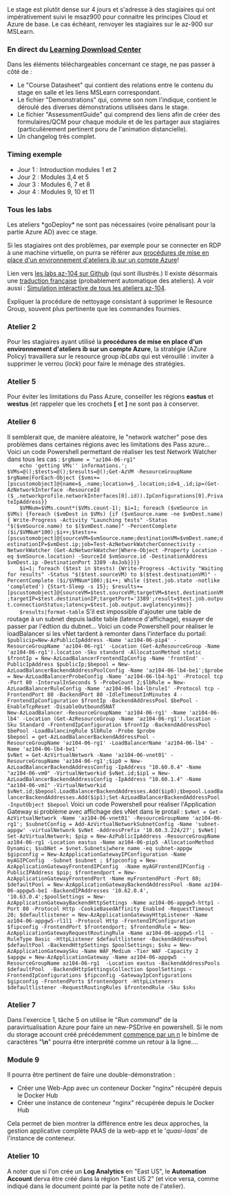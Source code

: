 ﻿<!DOCTYPE html>
<html>
<head>
<script src="apts.js" type="text/javascript"></script>
</head>
<body onload="aptsLoad();">
<div id="conseils">
  Le stage est plutôt dense sur 4 jours et s'adresse à des stagiaires qui ont impérativement suivi le msaz900 pour connaitre les principes Cloud et Azure de base.
  Le cas échéant, renvoyer les stagiaires sur le az-900 sur MSLearn.
<h3>En direct du <a href="https://learningdownloadcenter.microsoft.com/" target="_blank">Learning Download Center</a></h3>
  Dans les éléments téléchargeables concernant ce stage, ne pas passer à côté de :
  <ul>
    <li>Le "Course Datasheet" qui contient des relations entre le contenu du stage en salle et les liens MSLearn correspondant.</li>
    <Li>Le fichier "Demonstrations" qui, comme son nom l'indique, contient le déroulé des diverses démonstrations utilisées dans le stage.</li>
    <li>Le fichier "AssessmentGuide" qui comprend des liens afin de créer des formulaires/QCM pour chaque module et de les partager aux stagiaires (particulièrement pertinent poru de l'animation distancielle).
    <li>Un changelog très complet.</li>    
  </ul>
  <h3>Timing exemple</h3>
  <ul>
    <li>Jour 1 : Introduction modules 1 et 2</li>
    <li>Jour 2 : Modules 3,4 et 5</li>
    <li>Jour 3 : Modules 6, 7 et 8</li>
    <li>Jour 4 : Modules 9, 10 et 11</li>
  </ul>
  <h3>Tous les labs</h3>
  Les ateliers *goDeploy* ne sont pas nécessaires (voire pénalisant pour la partie Azure AD) avec ce stage.
  
  Si les stagiaires ont des problèmes, par exemple pour se connecter en RDP à une machine virtuelle, on purra se référer aux <a href="https://github.com/renaudwangler/ib/blob/master/extra/ibAzureLabs.md#mise-en-place-dun-environnement-dateliers-ib-sur-un-compte-azure" target="_blank">procédures de mise en place d'un environnement d'ateliers ib sur un compte Azure</a>!
  
  Lien vers <a href="https://microsoftlearning.github.io/AZ-104-MicrosoftAzureAdministrator/" target="_blank">les labs az-104 sur Github</a> (qui sont illustrés.)
  Il existe désormais une <a href="" target="_blank">traduction française</a> (probablement automatique des ateliers).
  A voir aussi : <a href="https://mslabs.cloudguides.com/guides/AZ-104%20Exam%20Guide%20-%20Microsoft%20Azure%20Administrator" target="_blank">Simulation intéractive de tous les ateliers az-104</a>.
  
  Expliquer la procédure de nettoyage consistant à supprimer le Resource Group, souvent plus pertinente que les commandes fournies.
  
  <h3>Atelier 2</h3>
  Pour les stagiaires ayant utilisé la <b>procédures de mise en place d'un environnement d'ateliers ib sur un compte Azure</b>, la stratégie (AZure Policy) travaillera sur le resource group <i>ibLabs</i> qui est vérouillé : inviter à supprimer le verrou (<i>lock</i>) pour faire le ménage des stratégies.
 
  <h3>Atelier 5</h3>
  Pour éviter les limitations du Pass Azure, conseiller les régions <b>eastus</b> et <b>westus</b> (et rappeler que les crochets <b>[</b> et <b>]</b> ne sont pas à conserver.
  
   
  <h3>Atelier 6</h3>
  Il semblerait que, de manière aléatoire, le "network watcher" pose des problèmes dans certaines régions avec les limitations des Pass azure...  
  Voici un code Powershell permettant de réaliser les test Network Watcher dans tous les cas : 
  <code>$rgName = "az104-06-rg1"
    echo 'getting VMs'' informations.'; $VMs=@();$tests=@();$results=@();Get-AzVM -ResourceGroupName $rgName|ForEach-Object {$vms+=[pscustomobject]@{name=$_.name;location=$_.location;id=$_.id;ip=(Get-AzNetworkInterface -ResourceId ($_.networkprofile.networkInterfaces[0].id)).IpConfigurations[0].PrivateIpAddress}}
    $VMNum=$VMs.count*($VMs.count-1); $i=1; foreach ($vmSource in $VMs) {foreach ($vmDest in $VMs) {if ($vmSource.name -ne $vmDest.name) { Write-Progress -Activity "Launching tests" -Status "$($vmSource.name) to $($vmDest.name)" -PercentComplete ($i/$VMNum*100);$i++;$tests+=[pscustomobject]@{sourceVM=$vmSource.name;destinationVM=$vmDest.name;destinationIP=$vmDest.ip;job=Test-AzNetworkWatcherConnectivity -NetworkWatcher (Get-AzNetworkWatcher|Where-Object -Property Location -eq $vmSource.location) -SourceId $vmSource.id -DestinationAddress $vmDest.ip -DestinationPort 3389 -AsJob}}}}
    $i=1; foreach ($test in $tests) {Write-Progress -Activity "Waiting for results" -Status "$($test.sourceVM) to $($test.destinationVM)" -PercentComplete ($i/$VMNum*100);$i++; While ($test.job.state -notlike 'completed') {Start-Sleep -s 15}; $results+=[pscustomobject]@{sourceVM=$test.sourceVM;targetVM=$test.destinationVM;targetIP=$test.destinationIP;targetPort='3389';result=$test.job.output.connectionStatus;latency=$test.job.output.avglatencyinms}}
    $results|format-table</code>
  S'il est impossible d'ajouter une table de routage à un subnet depuis ladite table (latence d'affichage), essayer de passer par l'édtion du dubnet...  
  Voici un code Powershell pour réaliser le loadBalancer si les vNet tardent à remonter dans l'interface du portail:
  <code>$publicip=New-AzPublicIpAddress -Name 'az104-06-pip4' -ResourceGroupName 'az104-06-rg1' -Location (Get-AzResourceGroup -Name 'az104-06-rg1').location -Sku standard -AllocationMethod static
$frontIp = New-AzLoadBalancerFrontendIpConfig -Name 'frontEnd' -PublicIpAddress $publicIp;$bepool = New-AzLoadBalancerBackendAddressPoolConfig -Name 'az104-06-lb4-be1';$probe = New-AzLoadBalancerProbeConfig -Name 'az104-06-lb4-hp1' -Protocol tcp -Port 80 -IntervalInSeconds 5 -ProbeCount 2;$lbRule = New-AzLoadBalancerRuleConfig -Name 'az104-06-lb4-lbrule1' -Protocol tcp -FrontendPort 80 -BackendPort 80 -IdleTimeoutInMinutes 4 -FrontendIpConfiguration $frontIp -BackendAddressPool $bePool -EnableTcpReset -DisableOutboundSNAT
New-AzLoadBalancer -ResourceGroupName 'az104-06-rg1' -Name 'az104-06-lb4' -Location (Get-AzResourceGroup -Name 'az104-06-rg1').location -Sku Standard -FrontendIpConfiguration $frontIp -BackendAddressPool $bePool -LoadBalancingRule $lbRule -Probe $probe
$bepool = get-AzLoadBalancerBackendAddressPool -ResourceGroupName 'az104-06-rg1' -LoadBalancerName 'az104-06-lb4' -Name 'az104-06-lb4-be1'
$vNet = Get-AzVirtualNetwork -Name 'az104-06-vnet01' -ResourceGroupName 'az104-06-rg1';$ip0 = New-AzLoadBalancerBackendAddressConfig -IpAddress "10.60.0.4" -Name "az104-06-vm0" -VirtualNetworkid $vNet.id;$ip1 = New-AzLoadBalancerBackendAddressConfig -IpAddress "10.60.1.4" -Name "az104-06-vm1" -VirtualNetworkid $vNet.id;$bepool.LoadBalancerBackendAddresses.Add($ip0);$bepool.LoadBalancerBackendAddresses.Add($ip1);Set-AzLoadBalancerBackendAddressPool -InputObject $bepool</code>
  Voici un code Powershell pour réaliser l'Application Gateway si problème avec affichage des vNet dans le protail :
  <code>$vNet = Get-AzVirtualNetwork -Name 'az104-06-vnet01' -ResourceGroupName 'az104-06-rg1'; $subnetConfig = Add-AzVirtualNetworkSubnetConfig -Name 'subnet-appgw' -virtualNetwork $vNet -AddressPrefix '10.60.3.224/27'; $vNet| Set-AzVirtualNetwork; $pip = New-AzPublicIpAddress -ResourceGroupName az104-06-rg1 -Location eastus -Name az104-06-pip5 -AllocationMethod Dynamic; $subNet = $vnet.Subnets|where name -eq subnet-appgw
$gipconfig = New-AzApplicationGatewayIPConfiguration -Name myAGIPConfig  -Subnet $subnet ; $fipconfig = New-AzApplicationGatewayFrontendIPConfig  -Name myAGFrontendIPConfig -PublicIPAddress $pip; $frontendport = New-AzApplicationGatewayFrontendPort -Name myFrontendPort -Port 80; $defaultPool = New-AzApplicationGatewayBackendAddressPool -Name az104-06-appgw5-be1 -BackendIPAddresses '10.62.0.4', '10.63.0.4';$poolSettings = New-AzApplicationGatewayBackendHttpSettings -Name az104-06-appgw5-http1 -Port 80 -Protocol Http -CookieBasedAffinity Enabled -RequestTimeout 20; $defaultlistener = New-AzApplicationGatewayHttpListener -Name az104-06-appgw5-rl1l1 -Protocol Http -FrontendIPConfiguration $fipconfig -FrontendPort $frontendport; $frontendRule = New-AzApplicationGatewayRequestRoutingRule -Name az104-06-appgw5-rl1  -RuleType Basic -HttpListener $defaultlistener -BackendAddressPool $defaultPool -BackendHttpSettings $poolSettings; $sku = New-AzApplicationGatewaySku -Name WAF_Medium -Tier WAF -Capacity 2
$appgw = New-AzApplicationGateway -Name az104-06-appgw5  -ResourceGroupName az104-06-rg1  -Location eastus -BackendAddressPools $defaultPool  -BackendHttpSettingsCollection $poolSettings -FrontendIpConfigurations $fipconfig -GatewayIpConfigurations $gipconfig -FrontendPorts $frontendport -HttpListeners $defaultlistener -RequestRoutingRules $frontendRule -Sku $sku </code>
  <h3>Atelier 7</h3>
  Dans l'exercice 1, tâche 5 on utilise le "<i>Run command</i>" de la paravirtualisation Azure pour faire un new-PSDrive en powershell. Si le nom du storage account créé précédemment <u>commence par un n</u> le binôme de caractères "<b>\n</b>" pourra être interprété comme un retour à la ligne....
  
  <h3>Module 9</h3>
  Il pourra être pertinent de faire une double-démonstration :
  <ul>
    <li> Créer une Web-App avec un conteneur Docker "nginx" récupéré depuis le Docker Hub</li>
    <li> Créer une instance de conteneur "nginx" récupérée depuis le Docker Hub</li>
  </ul>
  Cela permet de bien montrer la différence entre les deux approches, la gestion applicative complète PAAS de la web-app et le '<i>quasi-Iaas</i>' de l'instance de conteneur.
  <h3>Atelier 10</h3>
  A noter que si l'on crée un <b>Log Analytics</b> en "East US", le <b>Automation Account</b> derva être créé dans la région "East US 2" (et vice versa, comme indiqué dans le document pointé par la petite note de l'atelier).
  <div id="Azure"></div>
</div>
</body>
</html>
